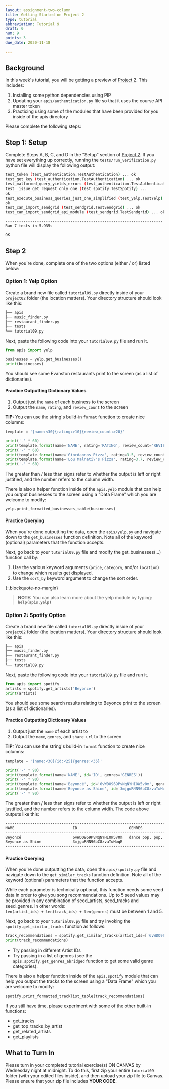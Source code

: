 ```yaml
---
layout: assignment-two-column
title: Getting Started on Project 2
type: tutorial
abbreviation: Tutorial 9
draft: 0
num: 9
points: 3
due_date: 2020-11-18
    
---
```


## Background
In this week's tutorial, you will be getting a preview of [Project 2](../assignments/p2). This includes:

1. Installing some python dependencies using PIP
2. Updating your `apis/authentication.py` file so that it uses the course API master token
3. Practicing using some of the modules that have been provided for you inside of the apis directory

Please complete the following steps:

## Step 1: Setup
Complete Steps A, B, C, and D in the "Setup" section of [Project 2](../assignments/p2#setup-please-read-carefully). If you have set everything up correctly, running the `tests/run_verification.py` python file will display the following output:

```bash
test_token (test_authentication.TestAuthentication) ... ok
test_get_key (test_authentication.TestAuthentication) ... ok
test_malformed_query_yields_errors (test_authentication.TestAuthentication) ... ok
test__issue_get_request_only_one (test_spotify.TestSpotify) ... 
ok
test_execute_business_queries_just_one_simplified (test_yelp.TestYelp) ... 
ok
test_can_import_sendgrid (test_sendgrid.TestSendgrid) ... ok
test_can_import_sendgrid_api_module (test_sendgrid.TestSendgrid) ... ok

----------------------------------------------------------------------
Ran 7 tests in 5.935s

OK
```

## Step 2
When you're done, complete one of the two options (either / or) listed below:

### Option 1: Yelp Option
Create a brand new file called `tutorial09.py` directly inside of your `project02` folder (the location matters). Your directory structure should look like this:

```bash
├── apis
├── music_finder.py
├── restaurant_finder.py
├── tests
└── tutorial09.py
```

Next, paste the following code into your `tutorial09.py` file and run it.

```python
from apis import yelp

businesses = yelp.get_businesses()
print(businesses)
```

You should see some Evanston restaurants print to the screen (as a list of dictionaries).

#### Practice Outputting Dictionary Values
1. Output just the `name` of each business to the screen
2. Output the `name`, `rating`, and `review_count` to the screen

**TIP:** You can use the string's build-in `format` function to create nice columns:

```python
template = '{name:<30}{rating:>10}{review_count:>20}'

print('-' * 60)
print(template.format(name='NAME', rating='RATING', review_count='REVIEW COUNT'))
print('-' * 60)
print(template.format(name='Giordannos Pizza', rating=3.5, review_count=280))
print(template.format(name='Lou Malnati\'s Pizza', rating=3.7, review_count=190))
print('-' * 60)
```
The greater than / less than signs refer to whether the output is left or right justified, and the number refers to the column width.

There is also a helper function inside of the `apis.yelp` module that can help you output businesses to the screen using a "Data Frame" which you are welcome to modify: 

```python
yelp.print_formatted_businesses_table(businesses)
```

#### Practice Querying
When you're done outputting the data, open the `apis/yelp.py` and navigate down to the `get_businesses` function definition. Note all of the keyword  (optional) parameters that the function accepts. 

Next, go back to your `tutorial09.py` file and modify the get_businesses(...) function call by:
1. Use the various keyword arguments (`price`, `category`, and/or `location`) to change which results get displayed.
2. Use the `sort_by` keyword argument to change the sort order.

{:.blockquote-no-margin}
> **NOTE:** You can also learn more about the yelp module by typing: **`help(apis.yelp)`**

### Option 2: Spotify Option
Create a brand new file called `tutorial09.py` directly inside of your `project02` folder (the location matters). Your directory structure should look like this:

```bash
├── apis
├── music_finder.py
├── restaurant_finder.py
├── tests
└── tutorial09.py
```

Next, paste the following code into your `tutorial09.py` file and run it.

```python
from apis import spotify
artists = spotify.get_artists('Beyonce')
print(artists)
```

You should see some search results relating to Beyonce print to the screen (as a list of dictionaries).

#### Practice Outputting Dictionary Values
1. Output just the `name` of each artist to
2. Output the `name`, `genres`, and `share_url` to the screen

**TIP:** You can use the string's build-in `format` function to create nice columns:

```python
template = '{name:<30}{id:<25}{genres:<35}'

print('-' * 90)
print(template.format(name='NAME', id='ID', genres='GENRES'))
print('-' * 90)
print(template.format(name='Beyoncé', id='6vWDO969PvNqNYHIOW5v0m', genres='dance pop, pop, r&b'))
print(template.format(name='Beyonce as Shine', id='3mjguRNN96bC8zvaTwHoqE', genres=''))
print('-' * 90)
```

The greater than / less than signs refer to whether the output is left or right justified, and the number refers to the column width. The code above outputs like this:

```bash
------------------------------------------------------------------------------------------
NAME                          ID                       GENRES                             
------------------------------------------------------------------------------------------
Beyoncé                       6vWDO969PvNqNYHIOW5v0m   dance pop, pop, r&b                
Beyonce as Shine              3mjguRNN96bC8zvaTwHoqE                                      
------------------------------------------------------------------------------------------
```


#### Practice Querying
When you're done outputting the data, open the `apis/spotify.py` file and navigate down to the `get_similar_tracks` function definition. Note all of the keyword  (optional) parameters that the function accepts. 

While each parameter is technically optional, this function needs some seed data in order to give you song recommendations. Up to 5 seed values may be provided in any combination of seed_artists, seed_tracks and seed_genres. In other words: <br>`len(artist_ids) + len(track_ids) + len(genres)` must be between 1 and 5.

Next, go back to your `tutorial09.py` file and try invoking the `spotify.get_similar_tracks` function as follows:

```python
track_recommendations = spotify.get_similar_tracks(artist_ids=['6vWDO969PvNqNYHIOW5v0m'])
print(track_recommendations)
```
* Try passing in different Artist IDs
* Try passing in a list of genres (see the `apis.spotify.get_genres_abridged` function to get some valid genre categories).

There is also a helper function inside of the `apis.spotify` module that can help you output the tracks to the screen using a "Data Frame" which you are welcome to modify: 

```python
spotify.print_formatted_tracklist_table(track_recommendations)
```

If you still have time, please experiment with some of the other built-in functions: 
* get_tracks
* get_top_tracks_by_artist
* get_related_artists
* get_playlists


## What to Turn In
Please turn in your completed tutorial exercise(s) ON CANVAS by Wednesday night at midnight. To do this, first zip your entire `tutorial09` folder (with your edited files inside), and then upload your zip file to Canvas. Please ensure that your zip file includes **YOUR CODE**. 